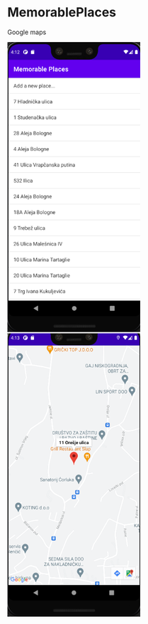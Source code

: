 # MemorablePlaces
Google maps

<img src="https://github.com/Marko2407/MemorablePlaces/blob/master/map_app.png?" width="300"> <img src="https://github.com/Marko2407/MemorablePlaces/blob/master/savingMap.png?" width="300">
